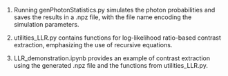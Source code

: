 1. Running genPhotonStatistics.py simulates the photon probabilities and saves the results in a .npz file, with the file name encoding the simulation parameters.

2. utilities_LLR.py contains functions for log-likelihood ratio-based contrast extraction, emphasizing the use of recursive equations.

3. LLR_demonstration.ipynb provides an example of contrast extraction using the generated .npz file and the functions from utilities_LLR.py.
